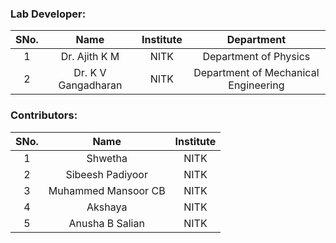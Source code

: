 <!-- Remove all lines above this line before making changes to the file -->

### Lab Developer:

| SNo. |      Name       | Institute |                    Department                     |
| :--: | :-------------: | :-------: | :-----------------------------------------------: |
|  1   | Dr. Ajith K M       |   NITK  | Department of Physics |
|  2   | Dr. K V Gangadharan |   NITK  | Department of Mechanical Engineering |

### Contributors:

| SNo. |  Name   | Institute |
| :--: | :-----: | :-------: |
|  1   | Shwetha |   NITK    |
|  2   | Sibeesh Padiyoor      |   NITK    |
|  3   | Muhammed Mansoor CB   |   NITK    |
|  4   | Akshaya               |   NITK    |
|  5   | Anusha B Salian       |   NITK    |
